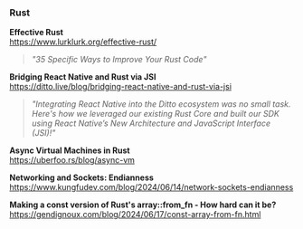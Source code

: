 ### Rust

**Effective Rust**  
https://www.lurklurk.org/effective-rust/

> _"35 Specific Ways to Improve Your Rust Code"_

**Bridging React Native and Rust via JSI**  
https://ditto.live/blog/bridging-react-native-and-rust-via-jsi

> _"Integrating React Native into the Ditto ecosystem was no small task. Here's
> how we leveraged our existing Rust Core and built our SDK using React Native’s
> New Architecture and JavaScript Interface (JSI)!"_

**Async Virtual Machines in Rust**  
https://uberfoo.rs/blog/async-vm

**Networking and Sockets: Endianness**  
https://www.kungfudev.com/blog/2024/06/14/network-sockets-endianness

**Making a const version of Rust's array::from_fn - How hard can it be?**  
https://gendignoux.com/blog/2024/06/17/const-array-from-fn.html
